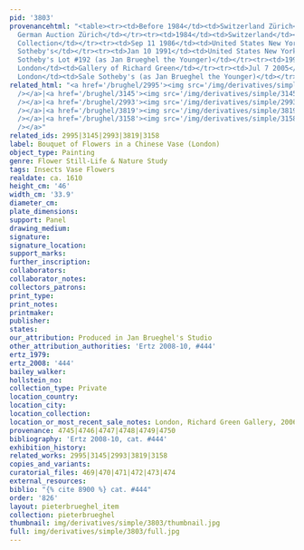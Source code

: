 ```yaml
---
pid: '3803'
provenancehtml: "<table><tr><td>Before 1984</td><td>Switzerland Zürich</td><td>Sale
  German Auction Zürich</td></tr><tr><td>1984</td><td>Switzerland</td><td>Private
  Collection</td></tr><tr><td>Sep 11 1986</td><td>United States New York NY</td><td>Sale
  Sotheby's</td></tr><tr><td>Jan 10 1991</td><td>United States New York NY</td><td>Sale
  Sotheby's Lot #192 (as Jan Brueghel the Younger)</td></tr><tr><td>1991 to 1993</td><td>England
  London</td><td>Gallery of Richard Green</td></tr><tr><td>Jul 7 2005</td><td>England
  London</td><td>Sale Sotheby's (as Jan Brueghel the Younger)</td></tr></table>"
related_html: "<a href='/brughel/2995'><img src='/img/derivatives/simple/2995/thumbnail.jpg'
  /></a>|<a href='/brughel/3145'><img src='/img/derivatives/simple/3145/thumbnail.jpg'
  /></a>|<a href='/brughel/2993'><img src='/img/derivatives/simple/2993/thumbnail.jpg'
  /></a>|<a href='/brughel/3819'><img src='/img/derivatives/simple/3819/thumbnail.jpg'
  /></a>|<a href='/brughel/3158'><img src='/img/derivatives/simple/3158/thumbnail.jpg'
  /></a>"
related_ids: 2995|3145|2993|3819|3158
label: Bouquet of Flowers in a Chinese Vase (London)
object_type: Painting
genre: Flower Still-Life & Nature Study
tags: Insects Vase Flowers
realdate: ca. 1610
height_cm: '46'
width_cm: '33.9'
diameter_cm:
plate_dimensions:
support: Panel
drawing_medium:
signature:
signature_location:
support_marks:
further_inscription:
collaborators:
collaborator_notes:
collectors_patrons:
print_type:
print_notes:
printmaker:
publisher:
states:
our_attribution: Produced in Jan Brueghel's Studio
other_attribution_authorities: 'Ertz 2008-10, #444'
ertz_1979:
ertz_2008: '444'
bailey_walker:
hollstein_no:
collection_type: Private
location_country:
location_city:
location_collection:
location_or_most_recent_sale_notes: London, Richard Green Gallery, 2006
provenance: 4745|4746|4747|4748|4749|4750
bibliography: 'Ertz 2008-10, cat. #444'
exhibition_history:
related_works: 2995|3145|2993|3819|3158
copies_and_variants:
curatorial_files: 469|470|471|472|473|474
external_resources:
biblio: "{% cite 8900 %} cat. #444"
order: '826'
layout: pieterbrueghel_item
collection: pieterbrueghel
thumbnail: img/derivatives/simple/3803/thumbnail.jpg
full: img/derivatives/simple/3803/full.jpg
---
```

